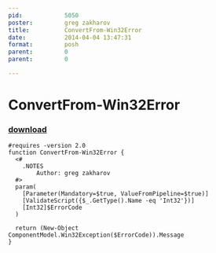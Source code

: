 ```yaml
---
pid:            5050
poster:         greg zakharov
title:          ConvertFrom-Win32Error
date:           2014-04-04 13:47:31
format:         posh
parent:         0
parent:         0

---
```


# ConvertFrom-Win32Error

### [download](5050.ps1)



```posh
#requires -version 2.0
function ConvertFrom-Win32Error {
  <#
    .NOTES
        Author: greg zakharov
  #>
  param(
    [Parameter(Mandatory=$true, ValueFromPipeline=$true)]
    [ValidateScript({$_.GetType().Name -eq 'Int32'})]
    [Int32]$ErrorCode
  )
  
  return (New-Object ComponentModel.Win32Exception($ErrorCode)).Message
}
```
